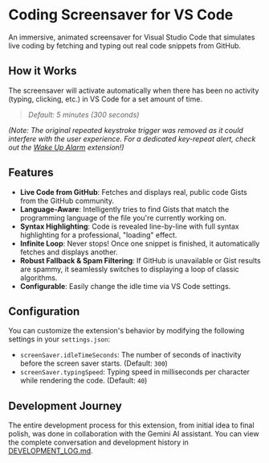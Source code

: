 # Coding Screensaver for VS Code

An immersive, animated screensaver for Visual Studio Code that simulates live coding by fetching and typing out real code snippets from GitHub.

## How it Works

The screensaver will activate automatically when there has been no activity (typing, clicking, etc.) in VS Code for a set amount of time.

> *Default: 5 minutes (300 seconds)*

*(Note: The original repeated keystroke trigger was removed as it could interfere with the user experience. For a dedicated key-repeat alert, check out the [Wake Up Alarm](https://marketplace.visualstudio.com/items?itemName=Nahceskrap.wakeup-alarm) extension!)*

## Features

- **Live Code from GitHub**: Fetches and displays real, public code Gists from the GitHub community.
- **Language-Aware**: Intelligently tries to find Gists that match the programming language of the file you're currently working on.
- **Syntax Highlighting**: Code is revealed line-by-line with full syntax highlighting for a professional, "loading" effect.
- **Infinite Loop**: Never stops! Once one snippet is finished, it automatically fetches and displays another.
- **Robust Fallback & Spam Filtering**: If GitHub is unavailable or Gist results are spammy, it seamlessly switches to displaying a loop of classic algorithms.
- **Configurable**: Easily change the idle time via VS Code settings.

## Configuration

You can customize the extension's behavior by modifying the following settings in your `settings.json`:

- `screenSaver.idleTimeSeconds`: The number of seconds of inactivity before the screen saver starts. (Default: `300`)
- `screenSaver.typingSpeed`: Typing speed in milliseconds per character while rendering the code. (Default: `40`)

## Development Journey

The entire development process for this extension, from initial idea to final polish, was done in collaboration with the Gemini AI assistant. You can view the complete conversation and development history in [DEVELOPMENT_LOG.md](./DEVELOPMENT_LOG.md).
